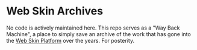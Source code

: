 # Web Skin Archives

No code is actively maintained here. This repo serves as a "Way Back Machine", a place to simply save an archive of the work that has gone into the [Web Skin Platform](https://github.com/WebFilings/web-skin) over the years. For posterity.
